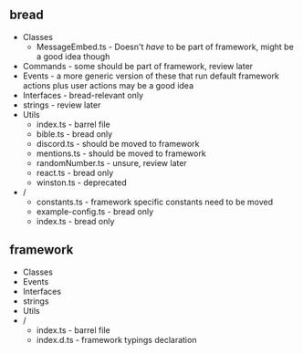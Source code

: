 ## bread

- Classes
    - MessageEmbed.ts - Doesn't *have* to be part of framework, might be a good idea though
- Commands - some should be part of framework, review later
- Events - a more generic version of these that run default framework actions plus user actions may be a good idea
- Interfaces - bread-relevant only
- strings - review later
- Utils
    - index.ts - barrel file
    - bible.ts - bread only
    - discord.ts - should be moved to framework
    - mentions.ts - should be moved to framework
    - randomNumber.ts - unsure, review later
    - react.ts - bread only
    - winston.ts - deprecated
- /
    - constants.ts - framework specific constants need to be moved
    - example-config.ts - bread only
    - index.ts - bread only

## framework

- Classes
- Events
- Interfaces
- strings
- Utils
- /
    - index.ts - barrel file
    - index.d.ts - framework typings declaration
